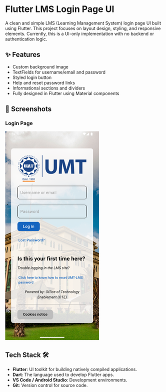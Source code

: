 # Flutter LMS Login Page UI

A clean and simple LMS (Learning Management System) login page UI built using Flutter. This project focuses on layout design, styling, and responsive elements. Currently, this is a UI-only implementation with no backend or authentication logic.

## ✨ Features
- Custom background image
- TextFields for username/email and password
- Styled login button
- Help and reset password links
- Informational sections and dividers
- Fully designed in Flutter using Material components

## 📸 Screenshots
### **Login Page**
<img src="assets/lmsPage.png" width="300"/>

##  Tech Stack 🛠️
- **Flutter**: UI toolkit for building natively compiled applications.
- **Dart**: The language used to develop Flutter apps.
- **VS Code / Android Studio**: Development environments.
- **Git**: Version control for source code.
